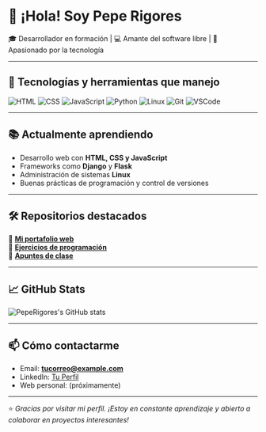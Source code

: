 # 👋 ¡Hola! Soy Pepe Rigores

🎓 Desarrollador en formación | 💻 Amante del software libre | 🚀 Apasionado por la tecnología

---

## 🔧 Tecnologías y herramientas que manejo

![HTML](https://img.shields.io/badge/HTML5-E34F26?logo=html5&logoColor=fff&style=flat)
![CSS](https://img.shields.io/badge/CSS3-1572B6?logo=css3&logoColor=fff&style=flat)
![JavaScript](https://img.shields.io/badge/JavaScript-F7DF1E?logo=javascript&logoColor=000&style=flat)
![Python](https://img.shields.io/badge/Python-3776AB?logo=python&logoColor=fff&style=flat)
![Linux](https://img.shields.io/badge/Linux-FCC624?logo=linux&logoColor=000&style=flat)
![Git](https://img.shields.io/badge/Git-F05032?logo=git&logoColor=fff&style=flat)
![VSCode](https://img.shields.io/badge/VS%20Code-007ACC?logo=visual-studio-code&logoColor=fff&style=flat)

---

## 📚 Actualmente aprendiendo

- Desarrollo web con **HTML, CSS y JavaScript**
- Frameworks como **Django** y **Flask**
- Administración de sistemas **Linux**
- Buenas prácticas de programación y control de versiones

---

## 🛠️ Repositorios destacados

🔸 [**Mi portafolio web**](https://github.com/PepeRigores/mi-portafolio)  
🔸 [**Ejercicios de programación**](https://github.com/PepeRigores/ejercicios-programacion)  
🔸 [**Apuntes de clase**](https://github.com/PepeRigores/apuntes-clase)

---

## 📈 GitHub Stats

![PepeRigores's GitHub stats](https://github-readme-stats.vercel.app/api?username=PepeRigores&show_icons=true&theme=radical&hide=prs)

---

## 📫 Cómo contactarme

- Email: **tucorreo@example.com**
- LinkedIn: [Tu Perfil](https://linkedin.com/in/tuusuario)
- Web personal: (próximamente)

---

⭐ *Gracias por visitar mi perfil. ¡Estoy en constante aprendizaje y abierto a colaborar en proyectos interesantes!*

